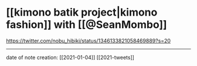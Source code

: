 # [[kimono batik project|kimono fashion]] with [[@SeanMombo]]
https://twitter.com/nobu_hibiki/status/1346133821058469889?s=20

___
date of note creation: [[2021-01-04]]
[[2021-tweets]]

